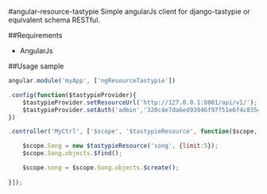 #angular-resource-tastypie
Simple angularJs client for django-tastypie or equivalent schema RESTful.

##Requirements
- AngularJs

##Usage sample

```javascript
angular.module('myApp', ['ngResourceTastypie'])

.config(function($tastypieProvider){
    $tastypieProvider.setResourceUrl('http://127.0.0.1:8001/api/v1/');
    $tastypieProvider.setAuth('admin','320c4e7da6ed93946f97f51e6f4c8354a098bb6e');
})

.controller('MyCtrl', ['$scope', '$tastypieResource', function($scope, $tastypieResource){

    $scope.Song = new $tastypieResource('song', {limit:5});
    $scope.Song.objects.$find();

    $scope.song = $scope.Song.objects.$create();
    
}]);
```